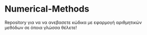 # Numerical-Methods
Repository για να να ανεβασετε κώδικα με εφαρμογή αριθμητικών μεθόδων σε όποια γλώσσα θέλετε!
